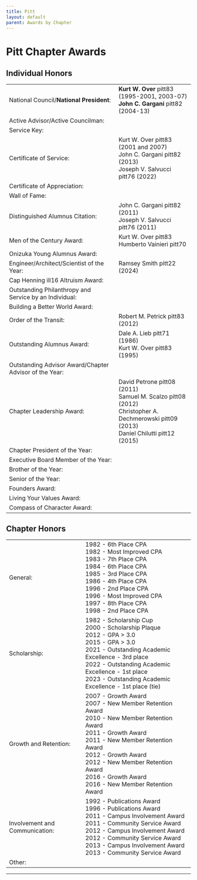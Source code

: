 ```yaml
---
title: Pitt
layout: default
parent: Awards by Chapter
---
```


<link rel="stylesheet" href="{{ '/assets/css/by_chapter.css' | relative_url }}">

# Pitt Chapter Awards

## Individual Honors

<table>
<tbody>

<tr>
<td>National Council/<b>National President</b>:</td>
<td><b>Kurt W. Over</b>  pitt83 (1995-2001, 2003-07)
<br><b>John C. Gargani</b> pitt82 (2004-13)
</td></tr>

<tr>
<td>Active Advisor/Active Councilman:</td>
<td>
</td></tr>

<tr>
<td>Service Key:</td>
<td>
</td></tr>

<tr>
<td>Certificate of Service:</td>
<td>Kurt W. Over pitt83 (2001 and 2007)
<br>John C. Gargani pitt82 (2013)
<br>Joseph V. Salvucci pitt76 (2022)
</td></tr>

<tr>
<td>Certificate of Appreciation:</td>
<td>
</td></tr>

<tr>
<td>Wall of Fame:</td>
<td>
</td></tr>

<tr>
<td>Distinguished Alumnus Citation:</td>
<td>John C. Gargani pitt82 (2011)
<br>Joseph V. Salvucci pitt76 (2011)
</td></tr>

<tr>
<td>Men of the Century Award:</td>
<td>Kurt W. Over pitt83
<br>Humberto Vainieri pitt70
</td></tr>

<tr>
<td>Onizuka Young Alumnus Award:</td>
<td>
</td></tr>

<tr>
<td>Engineer/Architect/Scientist of the Year:</td>
<td>Ramsey Smith pitt22 (2024)
</td></tr>

<tr>
<td>Cap Henning ill16 Altruism Award:</td>
<td>
</td></tr>

<tr>
<td>Outstanding Philanthropy and Service by an Individual:</td>
<td>
</td></tr>

<tr>
<td>Building a Better World Award:</td>
<td>
</td></tr>
<tr>

<td>Order of the Transit:</td>
<td>Robert M. Petrick pitt83 (2012)
</td></tr>

<tr>
<td>Outstanding Alumnus Award:</td>
<td>Dale A. Lieb pitt71 (1986)
<br>Kurt W. Over pitt83 (1995)
</td></tr>

<tr>
<td>Outstanding Advisor Award/Chapter Advisor of the Year:</td>
<td>
</td></tr>

<tr>
<td>Chapter Leadership Award:</td>
<td>David Petrone pitt08 (2011)
<br>Samuel M. Scalzo pitt08 (2012)
<br>Christopher A. Dechmerowski pitt09 (2013)
<br>Daniel Chilutti pitt12 (2015)
</td></tr>

<tr>
<td>Chapter President of the Year:</td>
<td>
</td></tr>

<tr>
<td>Executive Board Member of the Year:</td>
<td>
</td></tr>

<tr>
<td>Brother of the Year:</td>
<td>
</td></tr>

<tr>
<td>Senior of the Year:</td>
<td>
</td></tr>

<tr>
<td>Founders Award:</td>
<td>
</td></tr>

<tr>
<td>Living Your Values Award:</td>
<td>
</td></tr>

<tr>
<td>Compass of Character Award:</td>
<td>
</td></tr>

</tbody>
</table>

## Chapter Honors

<table>
<tbody>

<tr>
<td>General:</td>
<td>1982 - 6th Place CPA
<br>1982 - Most Improved CPA
<br>1983 - 7th Place CPA
<br>1984 - 6th Place CPA
<br>1985 - 3rd Place CPA
<br>1986 - 4th Place CPA
<br>1996 - 2nd Place CPA
<br>1996 - Most Improved CPA
<br>1997 - 8th Place CPA
<br>1998 - 2nd Place CPA
</td></tr>

<tr>
<td>Scholarship:</td>
<td>1982 - Scholarship Cup
<br>2000 - Scholarship Plaque
<br>2012 - GPA > 3.0
<br>2015 - GPA > 3.0
<br>2021 - Outstanding Academic Excellence - 3rd place
<br>2022 - Outstanding Academic Excellence - 1st place
<br>2023 - Outstanding Academic Excellence - 1st place (tie)

</td></tr>

<tr>
<td>Growth and Retention:</td>
<td>2007 - Growth Award
<br>2007 - New Member Retention Award
<br>2010 - New Member Retention Award
<br>2011 - Growth Award
<br>2011 - New Member Retention Award
<br>2012 - Growth Award
<br>2012 - New Member Retention Award
<br>2016 - Growth Award
<br>2016 - New Member Retention Award
</td></tr>

<tr>
<td>Involvement and Communication:</td>
<td>1992 - Publications Award
<br>1996 - Publications Award
<br>2011 - Campus Involvement Award
<br>2011 - Community Service Award
<br>2012 - Campus Involvement Award
<br>2012 - Community Service Award
<br>2013 - Campus Involvement Award
<br>2013 - Community Service Award
</td></tr>

<tr>
<td>Other:</td>
<td>
</td></tr>

</tbody>
</table>

---
